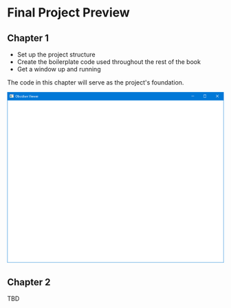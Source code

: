 # Final Project Preview

## Chapter 1

* Set up the project structure
* Create the boilerplate code used throughout the rest of the book
* Get a window up and running

The code in this chapter will serve as the project's foundation.

![chapter-1](images/chapter1.png)

## Chapter 2

TBD
